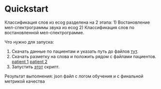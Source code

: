 # Quickstart
Классификация слов из ecog разделена на 2 этапа: 1) Востановление мел-спектрограммы звука из ecog 2) Классификация слов по востановленной мел-спектрограмме.


Что нужно для запуска:
1. Скачать данные по пациентам и указать путь до файлов [тут](https://github.com/pet67/ossadtchi-ml-test-bench-speech/blob/master/library/patients.json#L5-L10).
2. Скачать разметку на слова и положить рядом с файлами пациентов. [patient 1](https://drive.google.com/file/d/1R-k8F_ce8PNPX4RZ9XbGHDRq4cbcVzIW/view?usp=sharing) [patient 2](https://drive.google.com/file/d/1luJYLok_JQifALgHd96ifZ6shh3tr18k/view?usp=sharing)
3. Запустить [этот](https://github.com/pet67/ossadtchi-ml-test-bench-speech/blob/master/run_example.sh) скрипт.


Результат выполнения: json файл с логом обучения и с финальной метрикой качества
